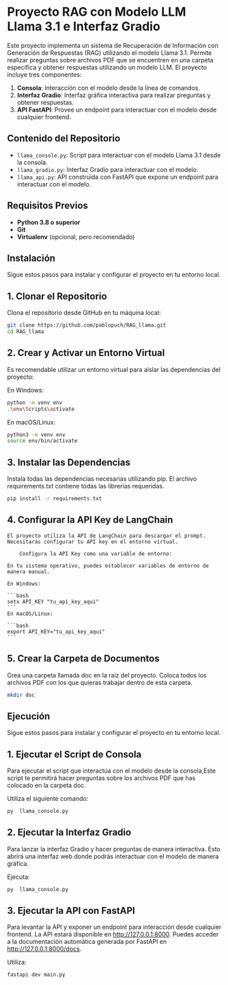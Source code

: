 # Proyecto RAG con Modelo LLM Llama 3.1 e Interfaz Gradio

Este proyecto implementa un sistema de Recuperación de Información con Generación de Respuestas (RAG) utilizando el modelo Llama 3.1. Permite realizar preguntas sobre archivos PDF que se encuentren en una carpeta específica y obtener respuestas utilizando un modelo LLM. El proyecto incluye tres componentes:

1. **Consola**: Interacción con el modelo desde la línea de comandos.
2. **Interfaz Gradio**: Interfaz gráfica interactiva para realizar preguntas y obtener respuestas.
3. **API FastAPI**: Provee un endpoint para interactuar con el modelo desde cualquier frontend.

## Contenido del Repositorio

- `llama_console.py`: Script para interactuar con el modelo Llama 3.1 desde la consola.
- `llama_gradio.py`: Interfaz Gradio para interactuar con el modelo.
- `llama_api.py`: API construida con FastAPI que expone un endpoint para interactuar con el modelo.

## Requisitos Previos

- **Python 3.8 o superior**
- **Git**
- **Virtualenv** (opcional, pero recomendado)

## Instalación

Sigue estos pasos para instalar y configurar el proyecto en tu entorno local.

## 1. Clonar el Repositorio

Clona el repositorio desde GitHub en tu máquina local:

```bash
git clone https://github.com/pablopuch/RAG_llama.git
cd RAG_llama
```

## 2. Crear y Activar un Entorno Virtual

Es recomendable utilizar un entorno virtual para aislar las dependencias del proyecto:

En Windows:

```bash
python -m venv env
.\env\Scripts\activate
```

En macOS/Linux:

```bash
python3 -m venv env
source env/bin/activate
```

## 3. Instalar las Dependencias

Instala todas las dependencias necesarias utilizando pip. El archivo requirements.txt contiene todas las librerías requeridas.

```bash
pip install -r requirements.txt
```

## 4. Configurar la API Key de LangChain

    El proyecto utiliza la API de LangChain para descargar el prompt. Necesitarás configurar tu API key en el entorno virtual.

        Configura la API Key como una variable de entorno:

    En tu sistema operativo, puedes establecer variables de entorno de manera manual.

    En Windows:

    ```bash
    setx API_KEY "tu_api_key_aqui"
    ```
    En macOS/Linux:

    ```bash
    export API_KEY="tu_api_key_aqui"
    ```

## 5. Crear la Carpeta de Documentos

Crea una carpeta llamada doc en la raíz del proyecto. Coloca todos los archivos PDF con los que quieras trabajar dentro de esta carpeta.

```bash
mkdir doc
```


## Ejecución

Sigue estos pasos para instalar y configurar el proyecto en tu entorno local.

## 1. Ejecutar el Script de Consola

Para ejecutar el script que interactúa con el modelo desde la consola,Este script te permitirá hacer preguntas sobre los archivos PDF que has colocado en la carpeta doc.

Utiliza el siguiente comando:

```bash
py  llama_console.py
```
## 2. Ejecutar la Interfaz Gradio

Para lanzar la interfaz Gradio y hacer preguntas de manera interactiva. Esto abrirá una interfaz web donde podrás interactuar con el modelo de manera gráfica.

Ejecuta:

```bash
py  llama_console.py
```
## 3. Ejecutar la API con FastAPI

Para levantar la API y exponer un endpoint para interacción desde cualquier frontend. La API estará disponible en http://127.0.0.1:8000. Puedes acceder a la documentación automática generada por FastAPI en http://127.0.0.1:8000/docs. 

Utiliza:

```bash
fastapi dev main.py
```